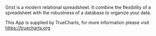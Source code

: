 Grist is a modern relational spreadsheet. It combine the flexibility of a spreadsheet with the robustness of a database to organize your data.

This App is supplied by TrueCharts, for more information please visit https://truecharts.org
